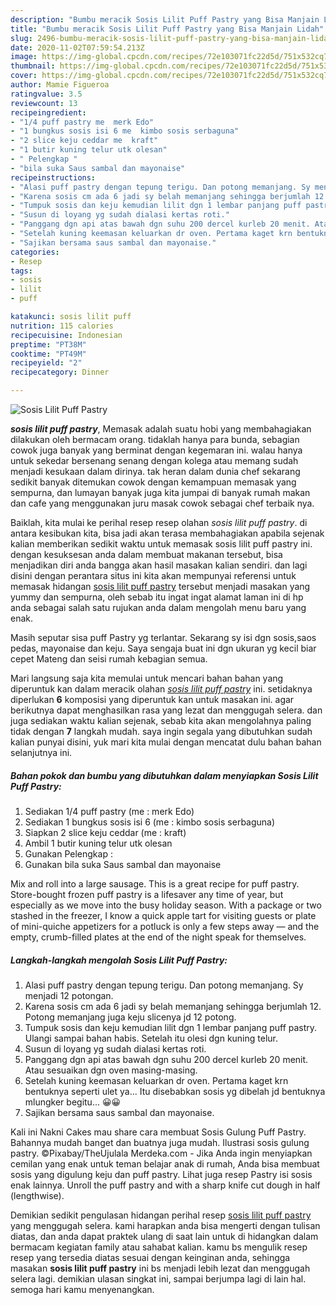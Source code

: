 ```yaml
---
description: "Bumbu meracik Sosis Lilit Puff Pastry yang Bisa Manjain Lidah"
title: "Bumbu meracik Sosis Lilit Puff Pastry yang Bisa Manjain Lidah"
slug: 2496-bumbu-meracik-sosis-lilit-puff-pastry-yang-bisa-manjain-lidah
date: 2020-11-02T07:59:54.213Z
image: https://img-global.cpcdn.com/recipes/72e103071fc22d5d/751x532cq70/sosis-lilit-puff-pastry-foto-resep-utama.jpg
thumbnail: https://img-global.cpcdn.com/recipes/72e103071fc22d5d/751x532cq70/sosis-lilit-puff-pastry-foto-resep-utama.jpg
cover: https://img-global.cpcdn.com/recipes/72e103071fc22d5d/751x532cq70/sosis-lilit-puff-pastry-foto-resep-utama.jpg
author: Mamie Figueroa
ratingvalue: 3.5
reviewcount: 13
recipeingredient:
- "1/4 puff pastry me  merk Edo"
- "1 bungkus sosis isi 6 me  kimbo sosis serbaguna"
- "2 slice keju ceddar me  kraft"
- "1 butir kuning telur utk olesan"
- " Pelengkap "
- "bila suka Saus sambal dan mayonaise"
recipeinstructions:
- "Alasi puff pastry dengan tepung terigu. Dan potong memanjang. Sy menjadi 12 potongan."
- "Karena sosis cm ada 6 jadi sy belah memanjang sehingga berjumlah 12. Potong memanjang juga keju slicenya jd 12 potong."
- "Tumpuk sosis dan keju kemudian lilit dgn 1 lembar panjang puff pastry. Ulangi sampai bahan habis. Setelah itu olesi dgn kuning telur."
- "Susun di loyang yg sudah dialasi kertas roti."
- "Panggang dgn api atas bawah dgn suhu 200 dercel kurleb 20 menit. Atau sesuaikan dgn oven masing-masing."
- "Setelah kuning keemasan keluarkan dr oven. Pertama kaget krn bentuknya seperti ulet ya... Itu disebabkan sosis yg dibelah jd bentuknya mlungker begitu... 😀😀"
- "Sajikan bersama saus sambal dan mayonaise."
categories:
- Resep
tags:
- sosis
- lilit
- puff

katakunci: sosis lilit puff 
nutrition: 115 calories
recipecuisine: Indonesian
preptime: "PT38M"
cooktime: "PT49M"
recipeyield: "2"
recipecategory: Dinner

---
```



![Sosis Lilit Puff Pastry](https://img-global.cpcdn.com/recipes/72e103071fc22d5d/751x532cq70/sosis-lilit-puff-pastry-foto-resep-utama.jpg)

<b><i>sosis lilit puff pastry</i></b>, Memasak adalah suatu hobi yang membahagiakan dilakukan oleh bermacam orang. tidaklah hanya para bunda, sebagian cowok juga banyak yang berminat dengan kegemaran ini. walau hanya untuk sekedar bersenang senang dengan kolega atau memang sudah menjadi kesukaan dalam dirinya. tak heran dalam dunia chef sekarang sedikit banyak ditemukan cowok dengan kemampuan memasak yang sempurna, dan lumayan banyak juga kita jumpai di banyak rumah makan dan cafe yang menggunakan juru masak cowok sebagai chef terbaik nya.

Baiklah, kita mulai ke perihal resep resep olahan <i>sosis lilit puff pastry</i>. di antara kesibukan kita, bisa jadi akan terasa membahagiakan apabila sejenak kalian memberikan sedikit waktu untuk memasak sosis lilit puff pastry ini. dengan kesuksesan anda dalam membuat makanan tersebut, bisa menjadikan diri anda bangga akan hasil masakan kalian sendiri. dan lagi disini dengan perantara situs ini kita akan mempunyai referensi untuk memasak hidangan <u>sosis lilit puff pastry</u> tersebut menjadi masakan yang yummy dan sempurna, oleh sebab itu ingat ingat alamat laman ini di hp anda sebagai salah satu rujukan anda dalam mengolah menu baru yang enak.

Masih seputar sisa puff Pastry yg terlantar. Sekarang sy isi dgn sosis,saos pedas, mayonaise dan keju. Saya sengaja buat ini dgn ukuran yg kecil biar cepet Mateng dan seisi rumah kebagian semua.


Mari langsung saja kita memulai untuk mencari bahan bahan yang diperuntuk kan dalam meracik olahan <u><i>sosis lilit puff pastry</i></u> ini. setidaknya diperlukan <b>6</b> komposisi yang diperuntuk kan untuk masakan ini. agar berikutnya dapat menghasilkan rasa yang lezat dan menggugah selera. dan juga sediakan waktu kalian sejenak, sebab kita akan mengolahnya paling tidak dengan <b>7</b> langkah mudah. saya ingin segala yang dibutuhkan sudah kalian punyai disini, yuk mari kita mulai dengan mencatat dulu bahan bahan selanjutnya ini.

<!--inarticleads1-->

##### Bahan pokok dan bumbu yang dibutuhkan dalam menyiapkan Sosis Lilit Puff Pastry:

1. Sediakan 1/4 puff pastry (me : merk Edo)
1. Sediakan 1 bungkus sosis isi 6 (me : kimbo sosis serbaguna)
1. Siapkan 2 slice keju ceddar (me : kraft)
1. Ambil 1 butir kuning telur utk olesan
1. Gunakan  Pelengkap :
1. Gunakan bila suka Saus sambal dan mayonaise


Mix and roll into a large sausage. This is a great recipe for puff pastry. Store-bought frozen puff pastry is a lifesaver any time of year, but especially as we move into the busy holiday season. With a package or two stashed in the freezer, I know a quick apple tart for visiting guests or plate of mini-quiche appetizers for a potluck is only a few steps away — and the empty, crumb-filled plates at the end of the night speak for themselves. 

<!--inarticleads2-->

##### Langkah-langkah mengolah Sosis Lilit Puff Pastry:

1. Alasi puff pastry dengan tepung terigu. Dan potong memanjang. Sy menjadi 12 potongan.
1. Karena sosis cm ada 6 jadi sy belah memanjang sehingga berjumlah 12. Potong memanjang juga keju slicenya jd 12 potong.
1. Tumpuk sosis dan keju kemudian lilit dgn 1 lembar panjang puff pastry. Ulangi sampai bahan habis. Setelah itu olesi dgn kuning telur.
1. Susun di loyang yg sudah dialasi kertas roti.
1. Panggang dgn api atas bawah dgn suhu 200 dercel kurleb 20 menit. Atau sesuaikan dgn oven masing-masing.
1. Setelah kuning keemasan keluarkan dr oven. Pertama kaget krn bentuknya seperti ulet ya... Itu disebabkan sosis yg dibelah jd bentuknya mlungker begitu... 😀😀
1. Sajikan bersama saus sambal dan mayonaise.


Kali ini Nakni Cakes mau share cara membuat Sosis Gulung Puff Pastry. Bahannya mudah banget dan buatnya juga mudah. Ilustrasi sosis gulung pastry. ©Pixabay/TheUjulala Merdeka.com - Jika Anda ingin menyiapkan cemilan yang enak untuk teman belajar anak di rumah, Anda bisa membuat sosis yang digulung keju dan puff pastry. Lihat juga resep Pastry isi sosis enak lainnya. Unroll the puff pastry and with a sharp knife cut dough in half (lengthwise). 

Demikian sedikit pengulasan hidangan perihal resep <u>sosis lilit puff pastry</u> yang menggugah selera. kami harapkan anda bisa mengerti dengan tulisan diatas, dan anda dapat praktek ulang di saat lain untuk di hidangkan dalam bermacam kegiatan family atau sahabat kalian. kamu bs mengulik resep resep yang tersedia diatas sesuai dengan keinginan anda, sehingga masakan <b>sosis lilit puff pastry</b> ini bs menjadi lebih lezat dan menggugah selera lagi. demikian ulasan singkat ini, sampai berjumpa lagi di lain hal. semoga hari kamu menyenangkan.
